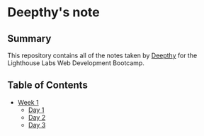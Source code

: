 # Deepthy's note
## Summary

This repository contains all of the notes taken by [Deepthy](https://github.com/deepthyp1991) for the Lighthouse Labs Web Development Bootcamp.

## Table of Contents
* [Week 1](/Week_1)
  * [Day 1](/Week_1/Day_1)
  * [Day 2](/Week_1/Day_2)
  * [Day 3](/Week_1/Day_3)



